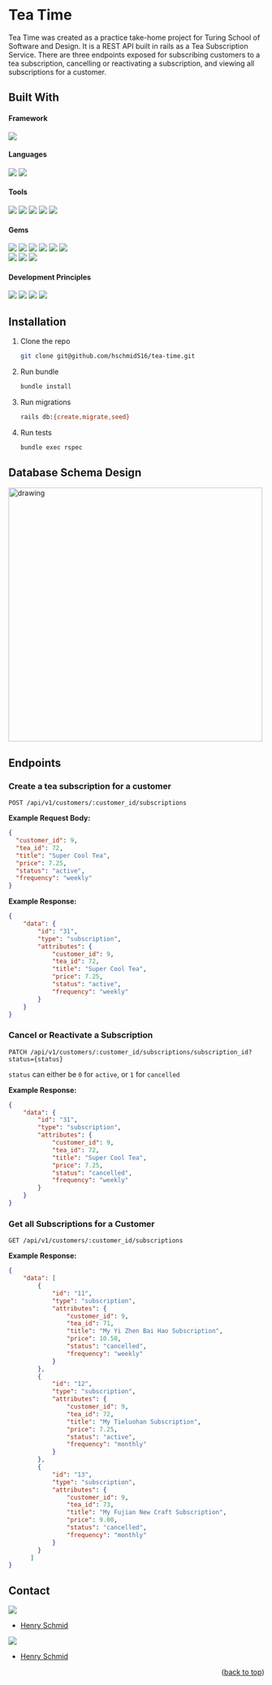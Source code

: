 # Tea Time

Tea Time was created as a practice take-home project for Turing School of Software and Design. It is a REST API built in rails as a Tea Subscription Service. There are three endpoints exposed for subscribing customers to a tea subscription, cancelling or reactivating a subscription, and viewing all subscriptions for a customer.


## Built With
#### Framework
<p>
  <img src="https://img.shields.io/badge/Ruby%20On%20Rails-b81818.svg?&style=flat&logo=rubyonrails&logoColor=white" />
</p>

#### Languages
<p>
  <img src="https://img.shields.io/badge/Ruby-CC0000.svg?&style=flaste&logo=ruby&logoColor=white" />
  <img src="https://img.shields.io/badge/ActiveRecord-CC0000.svg?&style=flaste&logo=rubyonrails&logoColor=white" />
</p>

#### Tools
<p>
  <img src="https://img.shields.io/badge/Atom-66595C.svg?&style=flaste&logo=atom&logoColor=white" />
  <img src="https://img.shields.io/badge/Git-F05032.svg?&style=flaste&logo=git&logoColor=white" />
  <img src="https://img.shields.io/badge/GitHub-181717.svg?&style=flaste&logo=github&logoColor=white" />
  <img src="https://img.shields.io/badge/PostgreSQL-4169E1.svg?&style=flaste&logo=postgresql&logoColor=white" />
  <img src="https://img.shields.io/badge/Postman-f74114.svg?&style=flat&logo=postman&logoColor=white" />

</p>

#### Gems
<p>
  <img src="https://img.shields.io/badge/rspec-b81818.svg?&style=flaste&logo=rubygems&logoColor=white" />
  <img src="https://img.shields.io/badge/pry-b81818.svg?&style=flaste&logo=rubygems&logoColor=white" />  
  <img src="https://img.shields.io/badge/simplecov-b81818.svg?&style=flaste&logo=rubygems&logoColor=white" />  
  <img src="https://img.shields.io/badge/faker-b81818.svg?&style=flaste&logo=rubygems&logoColor=white" />
  <img src="https://img.shields.io/badge/rubocop-b81818.svg?&style=flaste&logo=rubygems&logoColor=white" />
  <img src="https://img.shields.io/badge/shoulda--matchers-b81818.svg?&style=flaste&logo=rubygems&logoColor=white" /></br>
  <img src="https://img.shields.io/badge/capybara-b81818.svg?&style=flaste&logo=rubygems&logoColor=white" />
  <img src="https://img.shields.io/badge/factory--bot-b81818.svg?&style=flaste&logo=rubygems&logoColor=white" />
  <img src="https://img.shields.io/badge/json_api_serializer-b81818.svg?&style=flaste&logo=rubygems&logoColor=white" />
</p>

#### Development Principles
<p>
  <img src="https://img.shields.io/badge/OOP-b81818.svg?&style=flaste&logo=OOP&logoColor=white" />
  <img src="https://img.shields.io/badge/TDD-b87818.svg?&style=flaste&logo=TDD&logoColor=white" />
  <img src="https://img.shields.io/badge/MVC-b8b018.svg?&style=flaste&logo=MVC&logoColor=white" />
  <img src="https://img.shields.io/badge/REST-33b818.svg?&style=flaste&logo=REST&logoColor=white" />
</p>


## Installation

1. Clone the repo
   ```sh
   git clone git@github.com/hschmid516/tea-time.git
   ```
3. Run bundle
   ```sh
   bundle install
   ```
4. Run migrations
   ```sh
   rails db:{create,migrate,seed}
   ```
5. Run tests
   ```sh
   bundle exec rspec
   ```

## Database Schema Design
<img src="https://user-images.githubusercontent.com/78242081/148468903-d9d117f8-2f30-4f1c-9c89-c89e21d83be0.png" alt="drawing" width="500"/>

## Endpoints
### Create a tea subscription for a customer
`POST /api/v1/customers/:customer_id/subscriptions`

**Example Request Body:**

```json
{      
  "customer_id": 9,
  "tea_id": 72,
  "title": "Super Cool Tea",
  "price": 7.25,
  "status": "active",
  "frequency": "weekly"
}
```

**Example Response:**

```json
{
    "data": {
        "id": "31",
        "type": "subscription",
        "attributes": {
            "customer_id": 9,
            "tea_id": 72,
            "title": "Super Cool Tea",
            "price": 7.25,
            "status": "active",
            "frequency": "weekly"
        }
    }
}
```

### Cancel or Reactivate a Subscription
 `PATCH /api/v1/customers/:customer_id/subscriptions/subscription_id?status={status}`

`status` can either be `0` for `active`, or `1` for `cancelled`

**Example Response:**

```json
{
    "data": {
        "id": "31",
        "type": "subscription",
        "attributes": {
            "customer_id": 9,
            "tea_id": 72,
            "title": "Super Cool Tea",
            "price": 7.25,
            "status": "cancelled",
            "frequency": "weekly"
        }
    }
}
```

### Get all Subscriptions for a Customer
 `GET /api/v1/customers/:customer_id/subscriptions`

**Example Response:**

```json
{
    "data": [
        {
            "id": "11",
            "type": "subscription",
            "attributes": {
                "customer_id": 9,
                "tea_id": 71,
                "title": "My Yi Zhen Bai Hao Subscription",
                "price": 10.50,
                "status": "cancelled",
                "frequency": "weekly"
            }
        },
        {
            "id": "12",
            "type": "subscription",
            "attributes": {
                "customer_id": 9,
                "tea_id": 72,
                "title": "My Tieluohan Subscription",
                "price": 7.25,
                "status": "active",
                "frequency": "monthly"
            }
        },
        {
            "id": "13",
            "type": "subscription",
            "attributes": {
                "customer_id": 9,
                "tea_id": 73,
                "title": "My Fujian New Craft Subscription",
                "price": 9.00,
                "status": "cancelled",
                "frequency": "monthly"
            }
        }
      ]
}
```


## Contact

<p>
  <img src="https://img.shields.io/badge/LinkedIn-0077B5?style=for-the-badge&logo=linkedin&logoColor=white" />
</p>

- [Henry Schmid](https://www.linkedin.com/in/henry-schmid)


<p>
  <img src="https://img.shields.io/badge/GitHub-100000?style=for-the-badge&logo=github&logoColor=white" />
</p>

- [Henry Schmid](https://github.com/hschmid516)



<p align="right">(<a href="#top">back to top</a>)</p>
